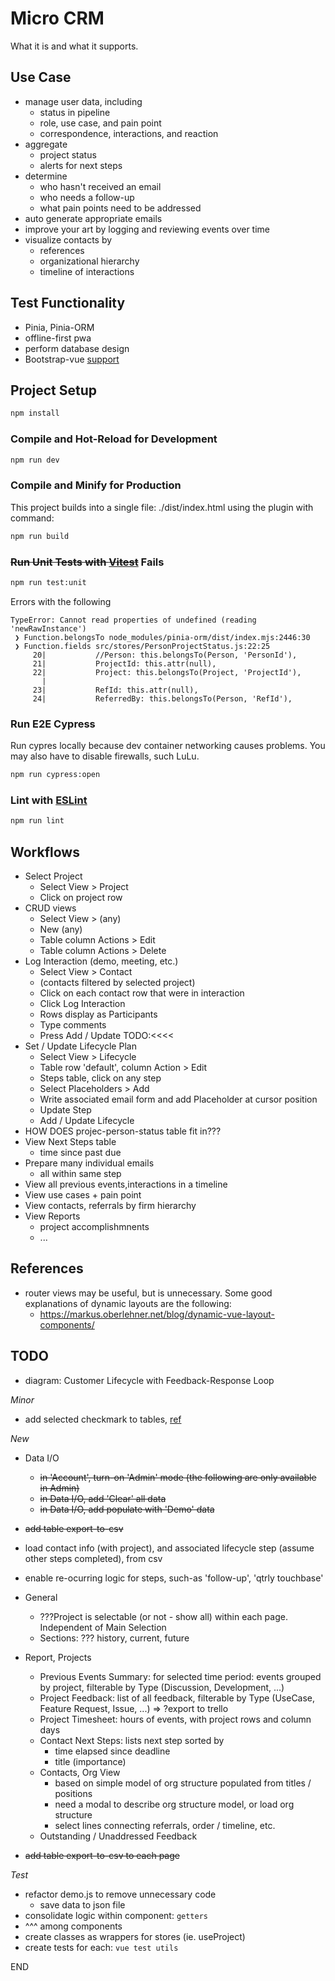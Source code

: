 

# Micro CRM

What it is and what it supports.


## Use Case

* manage user data, including
  - status in pipeline
  - role, use case, and pain point
  - correspondence, interactions, and reaction
* aggregate
  - project status
  - alerts for next steps
* determine
  - who hasn't received an email
  - who needs a follow-up
  - what pain points need to be addressed
* auto generate appropriate emails
* improve your art by logging and reviewing events over time
* visualize contacts by
  - references
  - organizational hierarchy
  - timeline of interactions


## Test Functionality

* Pinia, Pinia-ORM
* offline-first pwa
* perform database design
* Bootstrap-vue [support](https://bootstrap-vue.org/vue3) 


## Project Setup

```sh
npm install
```

### Compile and Hot-Reload for Development

```sh
npm run dev
```

### Compile and Minify for Production

This project builds into a single file: ./dist/index.html using the plugin with command:

```sh
npm run build
```

### ~~Run Unit Tests with [Vitest](https://vitest.dev/)~~ Fails

```sh
npm run test:unit
```

Errors with the following

```
TypeError: Cannot read properties of undefined (reading 'newRawInstance')
 ❯ Function.belongsTo node_modules/pinia-orm/dist/index.mjs:2446:30
 ❯ Function.fields src/stores/PersonProjectStatus.js:22:25
     20|           //Person: this.belongsTo(Person, 'PersonId'),
     21|           ProjectId: this.attr(null),
     22|           Project: this.belongsTo(Project, 'ProjectId'),
       |                         ^
     23|           RefId: this.attr(null),
     24|           ReferredBy: this.belongsTo(Person, 'RefId'),
```

### Run E2E Cypress

Run cypres locally because dev container networking causes problems.  You may also have to disable firewalls, such LuLu.

```sh
npm run cypress:open
```

### Lint with [ESLint](https://eslint.org/)

```sh
npm run lint
```


## Workflows

* Select Project
  - Select View > Project
  - Click on project row
* CRUD views
  - Select View > (any)
  - New (any)
  - Table column Actions > Edit
  - Table column Actions > Delete
* Log Interaction (demo, meeting, etc.)
  - Select View > Contact
  - (contacts filtered by selected project) 
  - Click on each contact row that were in interaction
  - Click Log Interaction
  - Rows display as Participants
  - Type comments
  - Press Add / Update  TODO:<<<<
* Set / Update Lifecycle Plan
  - Select View > Lifecycle
  - Table row 'default', column Action > Edit
  - Steps table, click on any step
  - Select Placeholders > Add
  - Write associated email form and add Placeholder at cursor position
  - Update Step
  - Add / Update Lifecycle
* HOW DOES projec-person-status table fit in???
* View Next Steps table
  - time since past due
* Prepare many individual emails
  - all within same step
* View all previous events,interactions in a timeline
* View use cases + pain point
* View contacts, referrals by firm hierarchy
* View Reports
  - project accomplishmnents
  - ...




## References

* router views may be useful, but is unnecessary.  Some good explanations of dynamic layouts are the following:
  - https://markus.oberlehner.net/blog/dynamic-vue-layout-components/



## TODO

* diagram: Customer Lifecycle with Feedback-Response Loop


_Minor_

* add selected checkmark to tables, [ref](https://stackoverflow.com/questions/66669105/how-do-i-get-the-indices-of-current-selected-rows-in-bootstrap-vues-table-when)



_New_
   
* Data I/O
  - ~~in 'Account', turn-on 'Admin' mode (the following are only available in Admin)~~
  - ~~in Data I/O, add 'Clear' all data~~ 
  - ~~in Data I/O, add populate with 'Demo' data~~
* ~~add table export-to-csv~~
* load contact info (with project), and associated lifecycle step (assume other steps completed), from csv
* enable re-ocurring logic for steps, such-as 'follow-up', 'qtrly touchbase'

* General
  - ???Project is selectable (or not - show all) within each page.  Independent of Main Selection
  - Sections: ??? history, current, future

* Report, Projects
  - Previous Events Summary: for selected time period: events grouped by project, filterable by Type (Discussion, Development, ...)
  - Project Feedback: list of all feedback, filterable by Type (UseCase, Feature Request, Issue, ...) => ?export to trello
  - Project Timesheet: hours of events, with project rows and column days
  - Contact Next Steps: lists next step sorted by
    + time elapsed since deadline
    + title (importance)
  - Contacts, Org View
    + based on simple model of org structure populated from titles / positions
    + need a modal to describe org structure model, or load org structure
    + select lines connecting referrals, order / timeline, etc.
  - Outstanding / Unaddressed Feedback
* ~~add table export-to-csv to each page~~

_Test_

* refactor demo.js to remove unnecessary code
  - save data to json file
* consolidate logic within component: `getters`
* ^^^ among components
* create classes as wrappers for stores (ie. useProject)
* create tests for each: `vue test utils`













END
